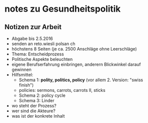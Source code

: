 # notes zu Gesundheitspolitik

## Notizen zur Arbeit

* Abgabe bis 2.5.2016
* senden an reto.wiesli polsan ch
* höchstens 8 Seiten (je ca. 2500 Anschläge ohne Leerschläge)
* Thema: Entscheidprozess
* Politische Aspekte beleuchten
* eigene Berufserfahrung einbringen, anderern Blickwinkel darauf gewinnen
* Hilfsmittel:
  * Schema 1: **polity, politics, policy** (vor allem 2. Version: "swiss finish")
  * policies: sermons, carrots, carrots II, sticks
  * Schema 2: policy cycle
  * Schema 3: Linder
* wo steht der Prozess?
* wer sind die Akteure?
* was ist der konkrete Inhalt
